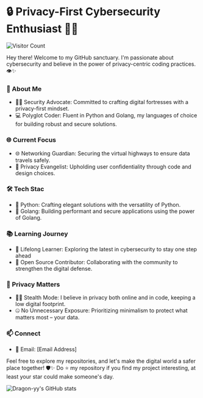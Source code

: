 

# 🔒 Privacy-First Cybersecurity Enthusiast 👨‍💻

![Visitor Count](https://profile-counter.glitch.me/Dragon-yy/count.svg) 

Hey there! Welcome to my GitHub sanctuary. I'm passionate about cybersecurity and believe in the power of privacy-centric coding practices. 👁️✨

### 🚀 About Me

- 🕵️‍♂️ Security Advocate: Committed to crafting digital fortresses with a privacy-first mindset.
- 💻 Polyglot Coder: Fluent in Python and Golang, my languages of choice for building robust and secure solutions.

### 🌐 Current Focus

- 🌐 Networking Guardian: Securing the virtual highways to ensure data travels safely.
- 🔐 Privacy Evangelist: Upholding user confidentiality through code and design choices.

### 🛠️ Tech Stac

- 🐍 Python: Crafting elegant solutions with the versatility of Python.
- 🚀 Golang: Building performant and secure applications using the power of Golang.

### 📚 Learning Journey

- 🧠 Lifelong Learner: Exploring the latest in cybersecurity to stay one step ahead
- 🌱 Open Source Contributor: Collaborating with the community to strengthen the digital defense.

### 🤫 Privacy Matters

- 🕵️‍♂️ Stealth Mode: I believe in privacy both online and in code, keeping a low digital footprint.
- 🤐 No Unnecessary Exposure: Prioritizing minimalism to protect what matters most – your data.

### 📫 Connect

- 📧 Email: [Email Address]

Feel free to explore my repositories, and let's make the digital world a safer place together! 🛡️✨
Do ⭐ my repository if you find my project interesting, at least your star could make someone's day.

![Dragon-yy's GitHub stats](https://github-readme-stats.vercel.app/api?username=Dragon-yy&show_icons=true&theme=cobalt)  


